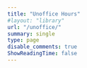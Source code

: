 ```yaml
---
title: "Unoffice Hours"
#layout: "library"
url: "/unoffice/"
summary: single
type: page
disable_comments: true
ShowReadingTime: false
---
```


